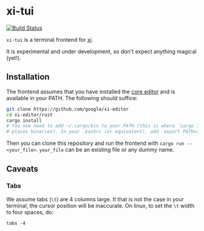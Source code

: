# xi-tui

[![Build Status](https://travis-ci.org/little-dude/xi-tui.svg?branch=master)](https://travis-ci.org/little-dude/xi-tui)

`xi-tui` is a terminal frontend for [xi](https://github.com/google/xi-editor/).

It is experimental and under development, so don't expect anything magical (yet!).

## Installation

The frontend assumes that you have installed the [core editor](https://github.com/google/xi-editor)
and is available in your PATH. The following should suffice:

```bash
git clone https://github.com/google/xi-editor
cd xi-editor/rust
cargo install
# You now need to add ~/.cargo/bin to your PATH (this is where `cargo install`
# places binaries). In your .bashrc (or equivalent), add `export PATH=$PATH:~/.cargo/bin`
```

Then you can clone this repository and run the frontend with `cargo run -- 
<your_file>`. `your_file` can be an existing file or any dummy name.

## Caveats

### Tabs

We assume tabs (`\t`) are 4 columns large. It that is not the case in your
terminal, the cursor position will be inaccurate. On linux, to set the `\t`
width to four spaces, do:

```
tabs -4
```
